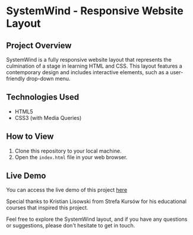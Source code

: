 # SystemWind - Responsive Website Layout

## Project Overview
SystemWind is a fully responsive website layout that represents the culmination of a stage in learning HTML and CSS. This layout features a contemporary design and includes interactive elements, such as a user-friendly drop-down menu.

## Technologies Used
- HTML5
- CSS3 (with Media Queries)
  
## How to View
1. Clone this repository to your local machine.
2. Open the `index.html` file in your web browser.

## Live Demo
You can access the live demo of this project [here](https://anidev2.github.io/SystemWind/)

Special thanks to Kristian Lisowski from Strefa Kursów for his educational courses that inspired this project.

Feel free to explore the SystemWind layout, and if you have any questions or suggestions, please don't hesitate to get in touch.
